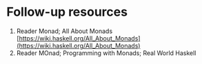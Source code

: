 # Follow-up resources

1. Reader Monad; All About Monads [https://wiki.haskell.org/All_About_Monads](https://wiki.haskell.org/All_About_Monads)
2. Reader MOnad; Programming with Monads; Real World Haskell